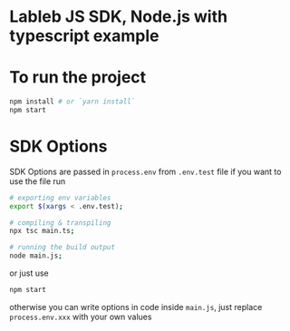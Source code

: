 # Lableb JS SDK, Node.js with typescript example

# To run the project
```sh
npm install # or `yarn install`
npm start
```

# SDK Options 

SDK Options are passed in `process.env` from `.env.test` file
if you want to use the file run
```sh
# exporting env variables
export $(xargs < .env.test);

# compiling & transpiling
npx tsc main.ts;

# running the build output
node main.js;
```
or just use 
```sh
npm start
```

otherwise you can write options in code inside `main.js`, just replace `process.env.xxx` with your own values